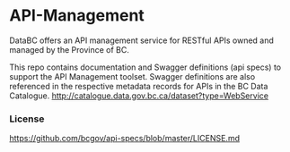 # API-Management

DataBC offers an API management service for RESTful APIs owned and managed by the Province of BC. 

This repo contains documentation and Swagger definitions (api specs) to support the API Management toolset. Swagger definitions are also referenced in the respective metadata records for APIs in the BC Data Catalogue. http://catalogue.data.gov.bc.ca/dataset?type=WebService

### License

https://github.com/bcgov/api-specs/blob/master/LICENSE.md
